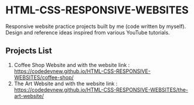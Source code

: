 # HTML-CSS-RESPONSIVE-WEBSITES
Responsive website practice projects built by me (code written by myself). Design and reference ideas inspired from various YouTube tutorials.
## Projects List
1. Coffee Shop Website and with the website link  : https://codedevnew.github.io/HTML-CSS-RESPONSIVE-WEBSITES/coffee-shop/
2. The Art Website and with the website link : https://codedevnew.github.io/HTML-CSS-RESPONSIVE-WEBSITES/the-art-website/
